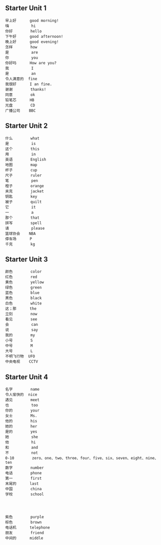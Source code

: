 ## Starter Unit 1
    早上好      good morning!
    嗨          hi
    你好        hello
    下午好      good afternoon!
    晚上好      good evening!
    怎样        how
    是          are
    你          you
    你好吗      How are you?
    我          I
    是          an
    令人满意的  fine
    我很好      I an fine.
    谢谢        thanks!
    同意        ok
    铅笔芯      HB
    光盘        CD
    广播公司    BBC

## Starter Unit 2
    什么        what
    是          is
    这个        this
    用          in
    英语        English
    地图        map
    杯子        cup
    尺子        ruler
    笔          pen
    橙子        orange
    夹克        jacket
    钥匙        key
    被子        quilt        
    它          it
    一          a
    那个        that
    拼写        spell
    请          please
    篮球协会    NBA
    停车场      P
    千克        kg

## Starter Unit 3
    颜色        color
    红色        red
    黄色        yellow
    绿色        green
    蓝色        blue
    黑色        black
    白色        white
    这；那      the
    立刻        now
    看见        see
    会          can
    说          say
    我的        my
    小号        S
    中号        M
    大号        L
    不明飞行物  UFO
    中央电视    CCTV

## Starter Unit 4
    名字        name
    令人愉快的  nice
    遇见        meet
    也          too
    你的        your
    女士        Ms.
    他的        his
    她的        her
    是的        yes
    她          she
    他          hi
    和          and
    不          not
    0-10        zero、one、two、three、four、five、six、seven、eight、nine、ten
    数字        number
    电话        phone
    第一        first
    末尾的      last
    中国        china
    学校        school




    紫色        purple
    棕色        brown
    电话机      telephone
    朋友        friend
    中间的      middle

